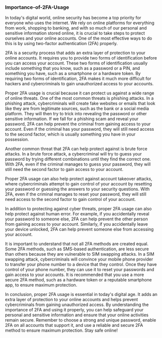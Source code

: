### Importance-of-2FA-Usage

In today's digital world, online security has become a top priority for everyone who uses the internet. We rely on online platforms for everything from work, shopping to banking, and with so much of our personal and sensitive information stored online, it is crucial to take steps to protect ourselves and your online accounts. One of the most effective ways to do this is by using two-factor authentication (2FA) properly.

2FA is a security process that adds an extra layer of protection to your online accounts. It requires you to provide two forms of identification before you can access your account. These two forms of identification usually include something that you know, such as a password or a PIN, and something you have, such as a smartphone or a hardware token. By requiring two forms of identification, 2FA makes it much more difficult for hackers and cybercriminals to gain unauthorized access to your accounts.

Proper 2FA usage is crucial because it can protect us against a wide range of online threats. One of the most common threats is phishing attacks. In a phishing attack, cybercriminals will create fake websites or emails that look like they are from legitimate sources, such as the bank or a social media platform. They will then try to trick  into revealing the password or other sensitive information. If we fall for a phishing scam and reveal your password, 2FA can help prevent the criminal from gaining access to your account. Even if the criminal has your password, they will still need access to the second factor, which is usually something you have in your possession.

Another common threat that 2FA can help protect against is brute force attacks. In a brute force attack, a cybercriminal will try to guess your password by trying different combinations until they find the correct one. With 2FA, even if the criminal manages to guess your password, they will still need the second factor to gain access to your account.

Proper 2FA usage can also help protect against account takeover attacks, where cybercriminals attempt to gain control of your account by resetting your password or guessing the answers to your security questions. With 2FA, even if the criminal manages to reset your password, they will still need access to the second factor to gain control of your account.

In addition to protecting against cyber threats, proper 2FA usage can also help protect against human error. For example, if you accidentally reveal your password to someone else, 2FA can help prevent the other person from gaining access to your account. Similarly, if you accidentally leave your device unlocked, 2FA can help prevent someone else from accessing your account.

It is important to understand that not all 2FA methods are created equal. Some 2FA methods, such as SMS-based authentication, are less secure than others because they are vulnerable to SIM swapping attacks. In a SIM swapping attack, cybercriminals will convince your mobile phone provider to transfer your phone number to a device that they control. Once they have control of your phone number, they can use it to reset your passwords and gain access to your accounts. It is recommended that you use a more secure 2FA method, such as a hardware token or a reputable smartphone app, to ensure maximum protection.

In conclusion, proper 2FA usage is essential in today's digital age. It adds an extra layer of protection to your online accounts and helps prevent cybercriminals from gaining unauthorized access. By understanding the importance of 2FA and using it properly, you can help safeguard your personal and sensitive information and ensure that your online activities remain secure. Remember to choose a strong and unique password, enable 2FA on all accounts that support it, and use a reliable and secure 2FA method to ensure maximum protection. Stay safe online!
